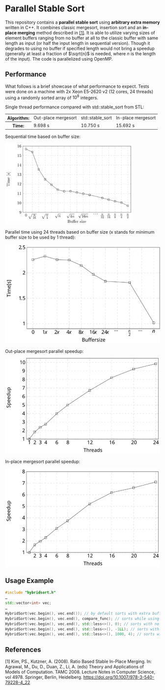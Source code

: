 # Parallel Stable Sort
This repository contains a **parallel stable sort** using **arbitrary extra memory** written in C++. It combines classic mergesort, insertion sort and an **in-place merging** method described in [[1]](#1). It is able to utilize varying sizes of element buffers ranging from no buffer at all to the classic buffer with same length as input (or half the input length in sequential version). Though it degrades to using no buffer if specified length would not bring a speedup (generally at least a fraction of $\sqrt{n}$ is needed, where $n$ is the length of the input). The code is parallelized using OpenMP.

## Performance
What follows is a brief showcase of what performance to expect. Tests were done on a machine with 2x Xeon E5-2620 v2 (12 cores, 24 threads) using a randomly sorted array of $10^8$ integers.

Single thread performance compared with std::stable_sort from STL:
<table>
  <tr>
    <th>Algorithm:</th>
    <td>Out-place mergesort</td>
    <td>std::stable_sort</td>
    <td>In-place mergesort</td>
  </tr>
  <tr>
    <th>Time:</th>
    <td>9.698 s</td>
    <td>10.750 s</td>
    <td>15.692 s</td>
  </tr>
</table>

Sequential time based on buffer size:

<img src="images/seqbuf.png" width = 410>

Parallel time using 24 threads based on buffer size (x stands for minimum buffer size to be used by 1 thread):

![](images/parbuf.svg)

Out-place mergesort parallel speedup:

![](images/outacc.svg)

In-place mergesort parallel speedup:

![](images/inacc.svg)

## Usage Example
```c++
#include "hybridsort.h"
…
std::vector<int> vec;
…
HybridSort(vec.begin(), vec.end()); // by default sorts with extra buffer of elements with length equal to end - begin
HybridSort(vec.begin(), vec.end(), compare_func); // sorts while using compare_func to compare elements
HybridSort(vec.begin(), vec.end(), std::less<>(), 0); // sorts with no extra memory buffer
HybridSort(vec.begin(), vec.end(), std::less<>(), -1LL); // sorts with maximum extra memory buffer
HybridSort(vec.begin(), vec.end(), std::less<>(), 1000, 4); // sorts with a buffer of 1000 elements using 4 threads
```

## References
<a id="1">[1]</a> 
Kim, PS., Kutzner, A. (2008). Ratio Based Stable In-Place Merging. In: Agrawal, M., Du, D., Duan, Z., Li, A. (eds) Theory and Applications of Models of Computation. TAMC 2008. Lecture Notes in Computer Science, vol 4978. Springer, Berlin, Heidelberg. https://doi.org/10.1007/978-3-540-79228-4_22
